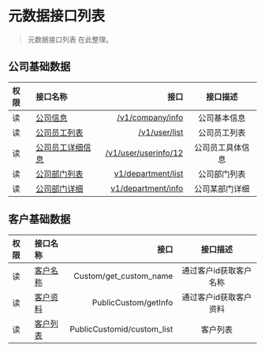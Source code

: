 # 元数据接口列表

> 元数据接口列表 在此整理。 

## 公司基础数据

| 权限 | 接口名称 |  接口  |  接口描述  |
|:-- | :-- | ----:| :--: |
|读| [公司信息](company_info) | [/v1/company/info](company_info)  | 公司基本信息 |
|读| [公司员工列表](user_list)| [/v1/user/list](user_list)  | 公司员工列表  |
|读| [公司员工详细信息](user_userinfo) | [/v1/user/userinfo/12](user_userinfo)  | 公司员工具体信息  |
|读| [公司部门列表](department_list) | [v1/department/list](department_list) |公司部门列表|
| 读|[公司部门详细](department_info) | [v1/department/info](department_info) |公司某部门详细|

## 客户基础数据
| 权限 | 接口名称 |  接口  |  接口描述  |
|:-- | :-- | ----:| :--: |
|读| [客户名称](custom_name)|Custom/get_custom_name| 通过客户id获取客户名称 |
|读| [客户资料](custom_info)|PublicCustom/getInfo | 通过客户id获取客户资料  |
|读| [客户列表](api_custom_list)|PublicCustomid/custom_list  | 客户列表 |
